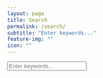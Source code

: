 ```yaml
---
layout: page
title: Search
permalink: /search/
subtitle: "Enter keywords..."
feature-img: ""
icon: ""
---
```


<!-- Html Elements for Search -->
<div id="search-container">
<input type="text" id="search-input" placeholder="Enter keywords...">
<ul id="results-container"></ul>
</div>

<!-- Script pointing to search.js -->
<script src="/search.js" type="text/javascript"></script>

<!-- Stylesheet pointing to search.scss -->
<link rel="stylesheet/scss" type="text/css" href="/search.scss"/>

<!-- CSS -->
<link rel="stylesheet" href="/assets/css/main.css">


<!-- Theme Mode-->
<script>
    const isAutoTheme = true;
    document.documentElement.setAttribute('data-theme', sessionStorage.getItem('theme'))
</script>

<!-- Main JS (navbar.js, katex_init.js and masonry_init.js)-->
<script defer src="/assets/js/main.min.js"></script>

<!-- KaTeX 0.15.2 -->
<script defer src="/assets/js/vendor/katex.min.js"></script>
<script defer src="/assets/js/vendor/auto-render.min.js" onload="renderMathInElement(document.body);"></script>

<!-- Mermaid 9.1.1 -->
<script defer src="/assets/js/vendor/mermaid.min.js" onload="mermaid.initialize({
  startOnLoad:true,
  theme: 'default',
});"></script>

<!-- Simple Jekyll Search 1.10.0 -->
<script src="/assets/js/vendor/simple-jekyll-search.min.js" type="text/javascript"></script>



<!-- Configuration -->
<script>
SimpleJekyllSearch({
  searchInput: document.getElementById('search-input'),
  resultsContainer: document.getElementById('results-container'),
  json: '/search.json'
})
</script>